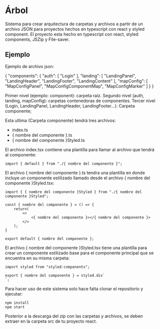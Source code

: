 # Árbol

Sistema para crear arquitectura de carpetas y archivos a partir de un archivo JSON para proyectos hechos en typescript con react y styled component.
El proyecto esta hecho en typescript con react, styled components, JSZip y File-saver.

## Ejemplo

Ejemplo de archivo json:

{
    "components": {
        "auth": [
            "Login"
        ],
        "landing": [
            "LandingPanel",
            "LandingHeader",
            "LandingFooter",
            "LandingContent"
        ],
        "mapConfig": [
            "MapConfigPanel",
            "MapConfigComponentMap",
            "MapConfigMarker"
        ]
    }
}

Primer nivel (ejemplo: component): carpeta raíz.
Segundo nivel (auth, landing, mapConfig): carpetas contenedoras de componentes.
Tercer nivel (Login, LandingPanel, LandingHeader, LandingFooter...): Carpeta componente;

Esta ultima (Carpeta componente) tendrá tres archivos:
- index.ts
- { nombre del componente }.ts
- { nombre del componente }Styled.ts

El archivo index.tsx contiene una plantilla para llamar al archivo que tendrá al componente:

```
import { default } from "./{ nombre del componente }";
```

El archivo { nombre del componente }.ts tendra una plantilla en donde incluye un componente estilizado llamado desde el archivo { nombre del componente }Styled.tsx:

```
import { { nombre del componente }Styled } from "./{ nombre del componente }Styled";

const { nombre del componente } = () => {
    return(
        <>
            <{ nombre del componente }></{ nombre del componente }>
        </>
    );
}

export default { nombre del componente };
```

El archivo { nombre del componente }Styled.tsx tiene una plantilla para crear un componente estilizado base para el componente principal que se encuentra en su misma carpeta:

```
import styled from "styled-components";

export { nombre del componente } = styled.div`
`;
```

Para hacer uso de este sistema solo hace falta clonar el repositorio y ejecutar:

```
npm install
npm start
```

Posterior a la descarga del zip con las carpetas y archivos, se deben extraer en la carpeta src de tu proyecto react.